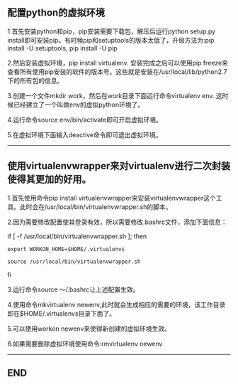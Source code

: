 ## 配置python的虚拟环境

1.首先安装python和pip，pip安装需要下载包，解压后运行python setup.py install即可安装pip。有时候pip和setuptools的版本太低了，升级方法为:pip install -U setuptools, pip install -U pip

2.然后安装虚拟环境，pip install virtualenv. 安装完成之后可以使用pip freeze来查看所有使用pip安装的软件的版本号。这些就是安装在/usr/local/lib/python2.7下的所有包的信息。

3.创建一个文件mkdir work，然后在work目录下面运行命令virtualenv env. 这时候已经建立了一个叫做env的虚拟python环境了。

4.运行命令source env/bin/activate即可开启虚拟环境。

5.在虚拟环境下面输入deactive命令即可退出虚拟环境。

---

## 使用virtualenvwrapper来对virtualenv进行二次封装使得其更加的好用。

1.首先使用命令pip install virtualenvwrapper来安装virtualenvwrapper这个工具。此时会在/usr/local/bin/virtualenvwrapper.sh的脚本。

2.因为需要修改配置使其登录有效，所以需要修改.bashrc文件，添加下面信息：

  if [ -f /usr/local/bin/virtualenvwrapper.sh ]; then

    export WORKON_HOME=$HOME/.virtualenvs

    source /usr/local/bin/virtualenvwrapper.sh

  fi

3.运行命令source ～/.bashrc让上述配置生效。

4.使用命令mkvirtualenv newenv,此时就会生成相应的需要的环境，该工作目录即在$HOME/.virtualenvs目录下面了。

5.可以使用workon newenv来使得新创建的虚拟环境生效。

6.如果需要删除虚拟环境使用命令:rmvirtualenv newenv

---

## END